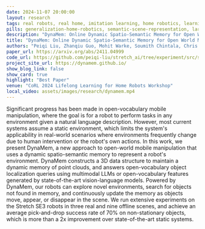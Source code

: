 ```yaml
---
date: 2024-11-07 20:00:00
layout: research 
tags: real robots, real home, imitation learning, home robotics, learning from demonstration, robotics dataset,  robot foundational model, dynamic environments, zero-shot deployment
pills: generalization-home-robotics, semantic-scene-representation, large-pretrained-models
description: "DynaMem: Online Dynamic Spatio-Semantic Memory for Open World Mobile Manipulation"
title: "DynaMem: Online Dynamic Spatio-Semantic Memory for Open World Mobile Manipulation"
authors: "Peiqi Liu, Zhanqiu Guo, Mohit Warke, Soumith Chintala, Chris Paxton, Nur Muhammad Mahi Shafiullah*, Lerrel Pinto*"
paper_url: https://arxiv.org/abs/2411.04999
code_url: https://github.com/peiqi-liu/stretch_ai/tree/experiment/src/stretch/dynav
project_site_url: https://dynamem.github.io/
show_blog_link: false
show_card: true
highlight: "Best Paper"
venue: "CoRL 2024 Lifelong Learning for Home Robots Workshop"
local_video: assets/images/research/dynamem.mp4
---
```


Significant progress has been made in open-vocabulary mobile manipulation, where the goal is for a robot to perform tasks in any environment given a natural language description. However, most current systems assume a static environment, which limits the system's applicability in real-world scenarios where environments frequently change due to human intervention or the robot's own actions. In this work, we present DynaMem, a new approach to open-world mobile manipulation that uses a dynamic spatio-semantic memory to represent a robot's environment. DynaMem constructs a 3D data structure to maintain a dynamic memory of point clouds, and answers open-vocabulary object localization queries using multimodal LLMs or open-vocabulary features generated by state-of-the-art vision-language models. Powered by DynaMem, our robots can explore novel environments, search for objects not found in memory, and continuously update the memory as objects move, appear, or disappear in the scene. We run extensive experiments on the Stretch SE3 robots in three real and nine offline scenes, and achieve an average pick-and-drop success rate of 70% on non-stationary objects, which is more than a 2x improvement over state-of-the-art static systems.
